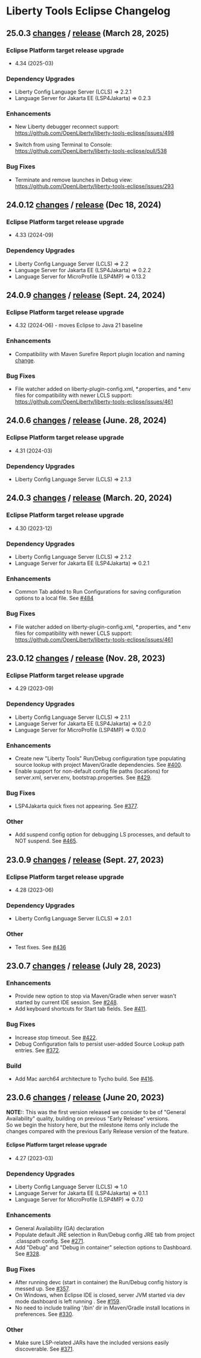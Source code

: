 # Liberty Tools Eclipse Changelog

## 25.0.3 [changes](https://github.com/OpenLiberty/liberty-tools-eclipse/milestone/10) / [release](https://github.com/OpenLiberty/liberty-tools-eclipse/releases/tag/liberty-tools-25.0.3.202503281600) (March 28, 2025)

### Eclipse Platform target release upgrade
 * 4.34 (2025-03)

### Dependency Upgrades
 * Liberty Config Language Server (LCLS) => 2.2.1
 * Language Server for Jakarta EE (LSP4Jakarta) => 0.2.3

### Enhancements
 * New Liberty debugger reconnect support: https://github.com/OpenLiberty/liberty-tools-eclipse/issues/498

 * Switch from using Terminal to Console: https://github.com/OpenLiberty/liberty-tools-eclipse/pull/538

### Bug Fixes
 * Terminate and remove launches in Debug view: https://github.com/OpenLiberty/liberty-tools-eclipse/issues/293

## 24.0.12 [changes](https://github.com/OpenLiberty/liberty-tools-eclipse/milestone/9) / [release](https://github.com/OpenLiberty/liberty-tools-eclipse/releases/tag/liberty-tools-24.0.12.202412180117) (Dec 18, 2024)

### Eclipse Platform target release upgrade
 * 4.33 (2024-09)

### Dependency Upgrades
 * Liberty Config Language Server (LCLS) => 2.2
 * Language Server for Jakarta EE (LSP4Jakarta) => 0.2.2
 * Language Server for MicroProfile (LSP4MP) => 0.13.2
 
## 24.0.9 [changes](https://github.com/OpenLiberty/liberty-tools-eclipse/milestone/8?closed=1) / [release](https://github.com/OpenLiberty/liberty-tools-eclipse/releases/tag/liberty-tools-24.0.9.202409170137) (Sept. 24, 2024)

### Eclipse Platform target release upgrade
 * 4.32 (2024-06) - moves Eclipse to Java 21 baseline

### Enhancements
 * Compatibility with Maven Surefire Report plugin location and naming [change](https://issues.apache.org/jira/browse/SUREFIRE-2161).

### Bug Fixes
* File watcher added on liberty-plugin-config.xml, *.properties, and *.env files for compatibility with newer LCLS support: https://github.com/OpenLiberty/liberty-tools-eclipse/issues/461

## 24.0.6 [changes](https://github.com/OpenLiberty/liberty-tools-eclipse/milestone/7?closed=1) / [release](https://github.com/OpenLiberty/liberty-tools-eclipse/releases/tag/liberty-tools-24.0.6.202406281517) (June. 28, 2024)

### Eclipse Platform target release upgrade
 * 4.31 (2024-03)

### Dependency Upgrades
 * Liberty Config Language Server (LCLS) => 2.1.3

## 24.0.3 [changes](https://github.com/OpenLiberty/liberty-tools-eclipse/milestone/6?closed=1) / [release](https://github.com/OpenLiberty/liberty-tools-eclipse/releases/tag/liberty-tools-24.0.3.202403201340) (March. 20, 2024)

### Eclipse Platform target release upgrade
 * 4.30 (2023-12)

### Dependency Upgrades
 * Liberty Config Language Server (LCLS) => 2.1.2
 * Language Server for Jakarta EE (LSP4Jakarta) => 0.2.1

### Enhancements
 * Common Tab added to Run Configurations for saving configuration options to a local file. See [#484](https://github.com/OpenLiberty/liberty-tools-eclipse/issues/484)

### Bug Fixes
* File watcher added on liberty-plugin-config.xml, *.properties, and *.env files for compatibility with newer LCLS support: https://github.com/OpenLiberty/liberty-tools-eclipse/issues/461

## 23.0.12 [changes](https://github.com/OpenLiberty/liberty-tools-eclipse/milestone/5?closed=1) / [release](https://github.com/OpenLiberty/liberty-tools-eclipse/releases/tag/liberty-tools-23.0.12.202311281452) (Nov. 28, 2023)

### Eclipse Platform target release upgrade
 * 4.29 (2023-09)

### Dependency Upgrades
 * Liberty Config Language Server (LCLS) => 2.1.1
 * Language Server for Jakarta EE (LSP4Jakarta) => 0.2.0
 * Language Server for MicroProfile (LSP4MP) => 0.10.0

### Enhancements
 * Create new "Liberty Tools" Run/Debug configuration type populating source lookup with project Maven/Gradle dependencies.  See [#400](https://github.com/OpenLiberty/liberty-tools-eclipse/issues/400).
 * Enable support for non-default config file paths (locations) for server.xml, server.env, bootstrap.properties.  See [#429](https://github.com/OpenLiberty/liberty-tools-eclipse/issues/429).

### Bug Fixes
 * LSP4Jakarta quick fixes not appearing. See [#377](https://github.com/OpenLiberty/liberty-tools-eclipse/issues/377).

### Other
 * Add suspend config option for debugging LS processes, and default to NOT suspend.  See [#465](https://github.com/OpenLiberty/liberty-tools-eclipse/pull/465).

## 23.0.9 [changes](https://github.com/OpenLiberty/liberty-tools-eclipse/milestone/4?closed=1) / [release](https://github.com/OpenLiberty/liberty-tools-eclipse/releases/tag/liberty-tools-23.0.9.202309271814) (Sept. 27, 2023)

### Eclipse Platform target release upgrade
 * 4.28 (2023-06)

### Dependency Upgrades
 * Liberty Config Language Server (LCLS) => 2.0.1

### Other
 * Test fixes. See [#436](https://github.com/OpenLiberty/liberty-tools-eclipse/pull/436)

## 23.0.7 [changes](https://github.com/OpenLiberty/liberty-tools-eclipse/compare/liberty-tools-23.0.6.202306142047...liberty-tools-23.0.7.202307281406) / [release](https://github.com/OpenLiberty/liberty-tools-eclipse/releases/tag/liberty-tools-23.0.7.202307281406) (July 28, 2023)

### Enhancements
 * Provide new option to stop via Maven/Gradle when server wasn't started by current IDE session. See [#248](https://github.com/OpenLiberty/liberty-tools-eclipse/issues/248).
 * Add keyboard shortcuts for Start tab fields. See [#411](https://github.com/OpenLiberty/liberty-tools-eclipse/issues/411).

### Bug Fixes
 * Increase stop timeout. See [#422](https://github.com/OpenLiberty/liberty-tools-eclipse/issues/422).
 * Debug Configuration fails to persist user-added Source Lookup path entries. See [#372](https://github.com/OpenLiberty/liberty-tools-eclipse/issues/372).

### Build
 * Add Mac aarch64 architecture to Tycho build.  See [#416](https://github.com/OpenLiberty/liberty-tools-eclipse/issues/416).


## 23.0.6 [changes](https://github.com/OpenLiberty/liberty-tools-eclipse/milestone/3?closed=1) / [release](https://github.com/OpenLiberty/liberty-tools-eclipse/releases/tag/liberty-tools-23.0.6.202306142047) (June 20, 2023)

**NOTE:**:  This was the first version released we consider to be of "General Availability" quality, building on previous "Early Release" versions.  
So we begin the history here, but the milestone items only include the changes compared with the previous Early Release version of the feature.

#### Eclipse Platform target release upgrade
 * 4.27 (2023-03)

### Dependency Upgrades
 * Liberty Config Language Server (LCLS) => 1.0
 * Language Server for Jakarta EE (LSP4Jakarta) => 0.1.1
 * Language Server for MicroProfile (LSP4MP) => 0.7.0

### Enhancements
 * General Availability (GA) declaration
 * Populate default JRE selection in Run/Debug config JRE tab from project .classpath config. See [#271](https://github.com/OpenLiberty/liberty-tools-eclipse/issues/271).
 * Add "Debug" and "Debug in container" selection options to Dashboard. See [#328](https://github.com/OpenLiberty/liberty-tools-eclipse/issues/328).

### Bug Fixes
 * After running devc (start in container) the Run/Debug config history is messed up. See [#357](https://github.com/OpenLiberty/liberty-tools-eclipse/issues/357).
 * On Windows, when Eclipse IDE is closed, server JVM started via dev mode dashboard is left running . See [#159](https://github.com/OpenLiberty/liberty-tools-eclipse/issues/159).
 * No need to include trailing '/bin' dir in Maven/Gradle install locations in preferences. See [#330](https://github.com/OpenLiberty/liberty-tools-eclipse/issues/330).

### Other
 * Make sure LSP-related JARs have the included versions easily discoverable.  See [#371](https://github.com/OpenLiberty/liberty-tools-eclipse/issues/371).

